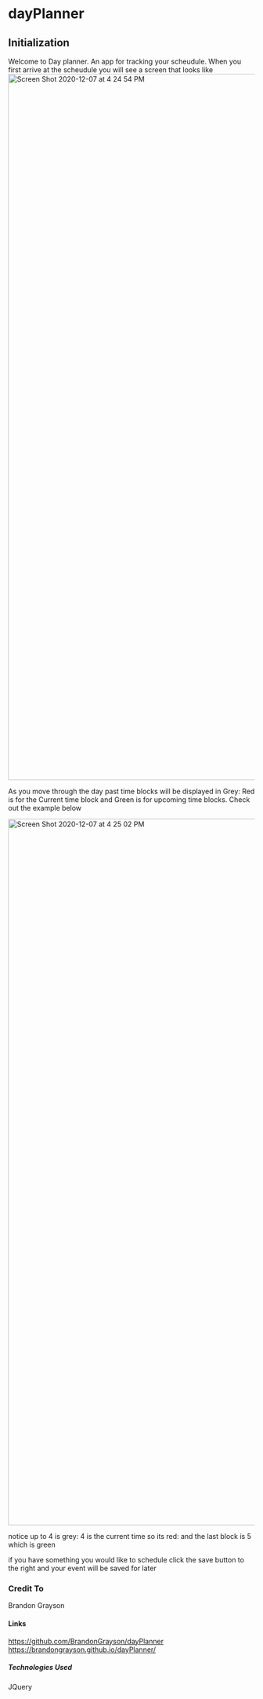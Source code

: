 # dayPlanner

## Initialization
Welcome to Day planner. An app for tracking your scheudule. When you first arrive at the scheudule you will see a screen that looks like 
<img width="1440" alt="Screen Shot 2020-12-07 at 4 24 54 PM" src="https://user-images.githubusercontent.com/64443434/101409071-544fa180-38ab-11eb-9862-944f6de54e64.png">

As you move through the day past time blocks will be displayed in Grey: Red is for the Current time block and Green is for upcoming time blocks. 
Check out the example below  

<img width="1440" alt="Screen Shot 2020-12-07 at 4 25 02 PM" src="https://user-images.githubusercontent.com/64443434/101409351-c627eb00-38ab-11eb-82ff-20cf8a62c79b.png">

notice up to 4 is grey: 4 is the current time so its red: and the last block is 5 which is green

if you have something you would like to schedule click the save button to the right and your event will be saved for later

### Credit To
Brandon Grayson

#### Links 
https://github.com/BrandonGrayson/dayPlanner
https://brandongrayson.github.io/dayPlanner/

##### Technologies Used
JQuery
